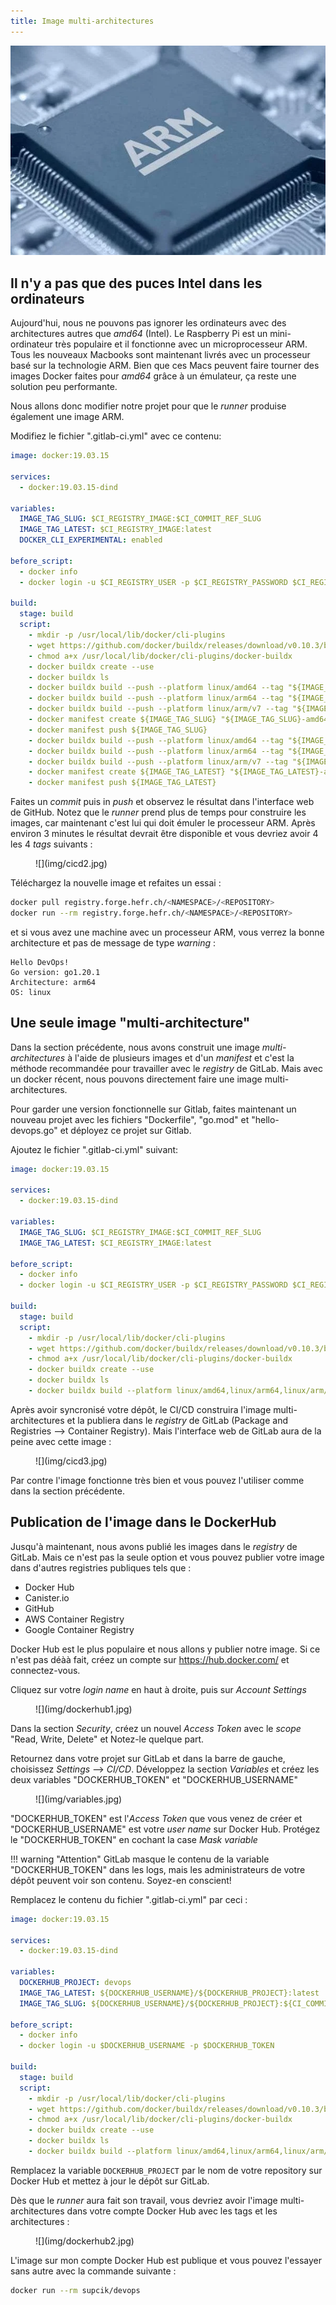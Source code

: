 ```yaml
---
title: Image multi-architectures
---
```


![](img/arm.webp)

## Il n'y a pas que des puces Intel dans les ordinateurs

Aujourd'hui, nous ne pouvons pas ignorer les ordinateurs avec des
architectures autres que _amd64_ (Intel). Le Raspberry Pi est
un mini-ordinateur très populaire et il fonctionne avec un microprocesseur
ARM. Tous les nouveaux Macbooks sont maintenant livrés avec un
processeur basé sur la technologie ARM. Bien que ces Macs peuvent
faire tourner des images Docker faites pour _amd64_ grâce à un
émulateur, ça reste une solution peu performante.

Nous allons donc modifier notre projet pour que le _runner_ produise
également une image ARM.

Modifiez le fichier ".gitlab-ci.yml" avec ce contenu:

``` yaml title=".gitlab-ci.yml"
image: docker:19.03.15

services:
  - docker:19.03.15-dind

variables:
  IMAGE_TAG_SLUG: $CI_REGISTRY_IMAGE:$CI_COMMIT_REF_SLUG
  IMAGE_TAG_LATEST: $CI_REGISTRY_IMAGE:latest
  DOCKER_CLI_EXPERIMENTAL: enabled

before_script:
  - docker info
  - docker login -u $CI_REGISTRY_USER -p $CI_REGISTRY_PASSWORD $CI_REGISTRY

build:
  stage: build
  script:
    - mkdir -p /usr/local/lib/docker/cli-plugins
    - wget https://github.com/docker/buildx/releases/download/v0.10.3/buildx-v0.10.3.linux-amd64 -O /usr/local/lib/docker/cli-plugins/docker-buildx
    - chmod a+x /usr/local/lib/docker/cli-plugins/docker-buildx
    - docker buildx create --use
    - docker buildx ls
    - docker buildx build --push --platform linux/amd64 --tag "${IMAGE_TAG_SLUG}-amd64" .
    - docker buildx build --push --platform linux/arm64 --tag "${IMAGE_TAG_SLUG}-arm64" .
    - docker buildx build --push --platform linux/arm/v7 --tag "${IMAGE_TAG_SLUG}-armv7" .
    - docker manifest create ${IMAGE_TAG_SLUG} "${IMAGE_TAG_SLUG}-amd64" "${IMAGE_TAG_SLUG}-arm64" "${IMAGE_TAG_SLUG}-armv7"
    - docker manifest push ${IMAGE_TAG_SLUG}
    - docker buildx build --push --platform linux/amd64 --tag "${IMAGE_TAG_LATEST}-amd64" .
    - docker buildx build --push --platform linux/arm64 --tag "${IMAGE_TAG_LATEST}-arm64" .
    - docker buildx build --push --platform linux/arm/v7 --tag "${IMAGE_TAG_LATEST}-armv7" .
    - docker manifest create ${IMAGE_TAG_LATEST} "${IMAGE_TAG_LATEST}-amd64" "${IMAGE_TAG_LATEST}-arm64" "${IMAGE_TAG_LATEST}-armv7"
    - docker manifest push ${IMAGE_TAG_LATEST}
```

Faites un _commit_ puis in _push_ et observez le résultat dans l'interface web de GitHub. Notez que le _runner_
prend plus de temps pour construire les images, car maintenant c'est lui qui doit émuler le processeur ARM.
Après environ 3 minutes le résultat devrait être disponible et vous devriez avoir 4 les 4 _tags_ suivants :

<figure markdown>
![](img/cicd2.jpg)
</figure>

Téléchargez la nouvelle image et refaites un essai :

``` bash
docker pull registry.forge.hefr.ch/<NAMESPACE>/<REPOSITORY>
docker run --rm registry.forge.hefr.ch/<NAMESPACE>/<REPOSITORY>
```

et si vous avez une machine avec un processeur ARM, vous verrez la bonne
architecture et pas de message de type _warning_ :

``` text
Hello DevOps!
Go version: go1.20.1
Architecture: arm64
OS: linux
```

## Une seule image "multi-architecture"

Dans la section précédente, nous avons construit une image _multi-architectures_
à l'aide de plusieurs images et d'un _manifest_ et c'est la méthode recommandée
pour travailler avec le _registry_ de GitLab. Mais avec un docker récent, nous
pouvons directement faire une image multi-architectures.

Pour garder une version fonctionnelle sur Gitlab, faites maintenant un nouveau 
projet avec les fichiers "Dockerfile", "go.mod" et "hello-devops.go" et
déployez ce projet sur Gitlab.

Ajoutez le fichier ".gitlab-ci.yml" suivant:

``` yaml title=".gitlab-ci.yml"
image: docker:19.03.15

services:
  - docker:19.03.15-dind

variables:
  IMAGE_TAG_SLUG: $CI_REGISTRY_IMAGE:$CI_COMMIT_REF_SLUG
  IMAGE_TAG_LATEST: $CI_REGISTRY_IMAGE:latest

before_script:
  - docker info
  - docker login -u $CI_REGISTRY_USER -p $CI_REGISTRY_PASSWORD $CI_REGISTRY

build:
  stage: build
  script:
    - mkdir -p /usr/local/lib/docker/cli-plugins
    - wget https://github.com/docker/buildx/releases/download/v0.10.3/buildx-v0.10.3.linux-amd64 -O /usr/local/lib/docker/cli-plugins/docker-buildx
    - chmod a+x /usr/local/lib/docker/cli-plugins/docker-buildx
    - docker buildx create --use
    - docker buildx ls
    - docker buildx build --platform linux/amd64,linux/arm64,linux/arm/v7 -t $IMAGE_TAG_SLUG -t$IMAGE_TAG_LATEST  --push .
```

Après avoir syncronisé votre dépôt, le CI/CD construira l'image multi-architectures et la publiera
dans le _registry_ de GitLab (Package and Registries --> Container Registry). Mais l'interface web de
GitLab aura de la peine avec cette image :

<figure markdown>
![](img/cicd3.jpg)
</figure>

Par contre l'image fonctionne très bien et vous pouvez l'utiliser comme dans la section précédente.

## Publication de l'image dans le DockerHub

Jusqu'à maintenant, nous avons publié les images dans le _registry_ de GitLab. Mais ce n'est
pas la seule option et vous pouvez publier votre image dans d'autres registries publiques tels que :

- Docker Hub
- Canister.io
- GitHub
- AWS Container Registry
- Google Container Registry

Docker Hub est le plus populaire et nous allons y publier notre image. Si ce n'est pas déàà
fait, créez un compte sur https://hub.docker.com/ et connectez-vous.

Cliquez sur votre _login name_ en haut à droite, puis sur _Account Settings_

<figure markdown>
![](img/dockerhub1.jpg)
</figure>

Dans la section _Security_, créez un nouvel _Access Token_ avec le _scope_ "Read, Write, Delete" et
Notez-le quelque part.

Retournez dans votre projet sur GitLab et dans la barre de gauche, choisissez _Settings_ --> _CI/CD_.
Développez la section _Variables_ et créez les deux variables "DOCKERHUB_TOKEN" et "DOCKERHUB_USERNAME"

<figure markdown>
![](img/variables.jpg)
</figure>

"DOCKERHUB_TOKEN" est l'_Access Token_ que vous venez de créer et "DOCKERHUB_USERNAME" est
votre _user name_ sur Docker Hub. Protégez le "DOCKERHUB_TOKEN" en cochant la case _Mask variable_

!!! warning "Attention"
    GitLab masque le contenu de la variable "DOCKERHUB_TOKEN" dans les logs, mais les administrateurs de
    votre dépôt peuvent voir son contenu. Soyez-en conscient!

Remplacez le contenu du fichier ".gitlab-ci.yml" par ceci :

```yaml title=".gitlab-ci.yml"
image: docker:19.03.15

services:
  - docker:19.03.15-dind

variables:
  DOCKERHUB_PROJECT: devops
  IMAGE_TAG_LATEST: ${DOCKERHUB_USERNAME}/${DOCKERHUB_PROJECT}:latest
  IMAGE_TAG_SLUG: ${DOCKERHUB_USERNAME}/${DOCKERHUB_PROJECT}:${CI_COMMIT_REF_SLUG}

before_script:
  - docker info
  - docker login -u $DOCKERHUB_USERNAME -p $DOCKERHUB_TOKEN

build:
  stage: build
  script:
    - mkdir -p /usr/local/lib/docker/cli-plugins
    - wget https://github.com/docker/buildx/releases/download/v0.10.3/buildx-v0.10.3.linux-amd64 -O /usr/local/lib/docker/cli-plugins/docker-buildx
    - chmod a+x /usr/local/lib/docker/cli-plugins/docker-buildx
    - docker buildx create --use
    - docker buildx ls
    - docker buildx build --platform linux/amd64,linux/arm64,linux/arm/v7 -t $IMAGE_TAG_LATEST -t $IMAGE_TAG_SLUG --push .
```

Remplacez la variable `DOCKERHUB_PROJECT` par le nom de votre repository sur Docker Hub et mettez à
jour le dépôt sur GitLab.

Dès que le _runner_ aura fait son travail, vous devriez avoir l'image multi-architectures dans votre compte
Docker Hub avec les tags et les architectures :

<figure markdown>
![](img/dockerhub2.jpg)
</figure>

L'image sur mon compte Docker Hub est publique et vous pouvez l'essayer sans autre
avec la commande suivante :

``` bash
docker run --rm supcik/devops
```
